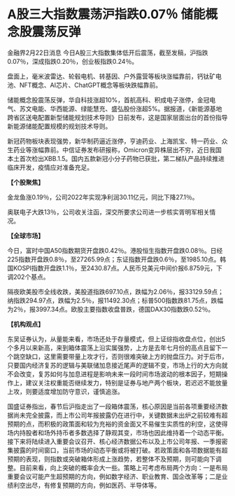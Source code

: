 # A股三大指数震荡沪指跌0.07％ 储能概念股震荡反弹

金融界2月22日消息 今日A股三大指数集体低开后震荡，截至发稿，沪指跌0.07％，深成指跌0.20％，创业板指跌0.24％。

盘面上，毫米波雷达、轮毂电机、转基因、户外露营等板块涨幅靠前，钙钛矿电池、NFT概念、AI芯片、ChatGPT概念等板块跌幅靠前。

储能概念股震荡反弹，华自科技涨超10%，首航高科、积成电子涨停，金冠电气、苏文电能、华西能源、绿能慧充、盛弘股份涨超5%。据报道，《新能源基地跨省区送电配置新型储能规划技术导则》日前发布，这是国家层面出台的首份指导新能源储能配置规模的规划技术导则。

新冠药物板块表现强势，新华制药逼近涨停，亨迪药业、上海凯宝、特一药业、众生药业等涨幅靠前。中信证券发布研报称，Omicron变异株层出不穷，近日我国本土首次检出XBB.1.5。国内五款新冠小分子药物已获批，第二梯队产品持续推进临床开发，疫情应对准备充足。

**【个股聚焦】**

金龙鱼涨0.19％，公司2022年实现净利润30.11亿元，同比下降27.1％。

奥联电子大跌13％，公司收关注函，深交所要求公司进一步核实胥明军相关情况。

**【全球市场】**

今日，富时中国A50指数期货开盘跌0.42％。港股恒生指数开盘跌0.08％。日经225指数开盘跌0.8％，至27265.99点；东证指数开盘跌0.6％，至1985.10点。韩国KOSPI指数开盘跌1.1％，至2430.87点。人民币兑美元中间价报6.8759元，下调202个基点。

隔夜欧美股市全线收跌，美股道指跌697.10点，跌幅为2.06％，报33129.59点；纳指跌294.97点，跌幅为2.5％，报11492.30点；标普500指数跌81.75点，跌幅为2％，报3997.34点。欧股主要指数收盘普跌，德国DAX30指数跌0.52％。

**【机构观点】**

东吴证券认为，从量能来看，市场还处于存量模式，但上证综指收盘点位，创出5个多月以来新高，来到箱体震荡上沿实属强势，上方是去年七月份的高点且留下一个跳空缺口，这里需要带量上攻才行，否则很难突破上方的抛盘压力。对于后市，只要国内经济复苏的逻辑与美联储加息接近尾声的逻辑不变，市场上行的大方向就不会改变，复苏如何与加息进程是影响未来一段时间市场波动的根本因子，短期操作上，建议关注权重能否继续发力，特别是证券与地产两个板块，若迟迟不能放量上攻，则要适度增加防守意识，谨慎追涨。

国盛证券指出，春节后沪指走出了一段箱体震荡，核心原因是当前各项重要经济数据尚未完全披露，而上市公司年报披露仍在进行中，关键数据未出炉之前较难有超预期的点，而积极的政策面和较为充裕的资金面又不易催生实质性的利空，这使得场内持股者和场外持币者多数选择了静观其变，市场也因此维持着一个动态平衡。接下来将陆续进入重要会议召开、核心经济数据公布以及上市公司年报、一季报密集披露的时间窗口，当前市场的动态平衡或将被打破。若政策面和各项数据能有超预期的表现，则指数或突破箱体形成上涨趋势，若整体不及预期，则可能向下调整。目前来看，向上突破的概率会大一些。策略上可考虑布局两个方向：一是布局重要会议可能产生超预期的方向，例如数字经济、职业教育、国企改革等；二是业绩利空出尽，有修复预期的方向，例如医药、半导体等。

